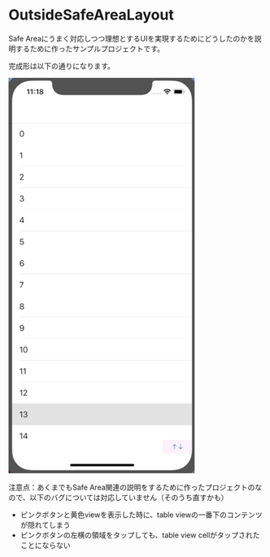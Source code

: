 # OutsideSafeAreaLayout

Safe Areaにうまく対応しつつ理想とするUIを実現するためにどうしたのかを説明するために作ったサンプルプロジェクトです。

完成形は以下の通りになります。

![sample](https://github.com/akatsuki174/OutsideSafeAreaLayout/blob/master/resources/Sample.gif)

注意点：あくまでもSafe Area関連の説明をするために作ったプロジェクトのなので、以下のバグについては対応していません（そのうち直すかも）

* ピンクボタンと黄色viewを表示した時に、table viewの一番下のコンテンツが隠れてしまう
* ピンクボタンの左横の領域をタップしても、table view cellがタップされたことにならない